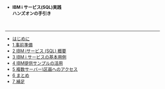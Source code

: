 <!-- docs/_sidebar.md -->

* <b>IBM i サービス(SQL)実践<br>ハンズオンの手引き</b>

<p>　</p>

---

* [はじめに](/)
* [1 事前準備](/1_事前準備.md)
* [2 IBM iサービス (SQL) 概要](/2_IBM_i_サービス_SQL_概要.md)
* [3 IBM i サービスの基本用例](/3_IBM_i_サービスの基本用例.md)
* [4 IBM提供サンプルの活用](/4_IBM提供サンプルの活用.md)
* [5 複数サーバー\区画へのアクセス](/5_複数サーバー_区画へのアクセス.md)
* [6 まとめ](/6_まとめ.md)
* [7 補足](/7_補足.md)
